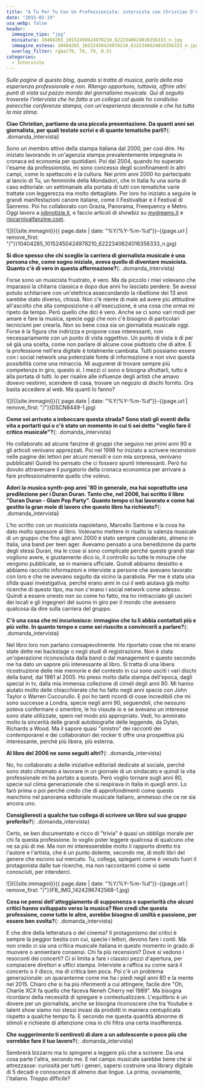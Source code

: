 ```yaml
---
title: "A Tu Per Tu Con Un Professionista: intervista con Christian D'Antonio"
date: "2015-02-19"
usa_webp: false
header:
  immagine_tipo: "jpg"
  miniatura: 10404265_10152450424978210_6222340624016356333_n.jpg
  immagine_estesa: 10404265_10152450424978210_6222340624016356333_n.jpg
  overlay_filter: rgba(79, 79, 79, 0.5)
categories:
  - Interviste
---
```


_Sulle pagine di questo blog, quando si tratta di musica, parlo della mia esperienza professionale e non. Ritengo opportuno, tuttavia, offrire altri punti di vista sul pazzo mondo del giornalismo musicale. Qui di seguito troverete l'intervista che ho fatto a un collega col quale ho condiviso parecchie conferenze stampa, con un'esperienza decennale e che ha tutta la mia stima._

**Ciao Christian, partiamo da una piccola presentazione. Da quanti anni sei giornalista, per quali testate scrivi e di quante tematiche parli?**{: .domanda_intervista}

Sono un membro attivo della stampa italiana dal 2000, per così dire. Ho iniziato lavorando in un'agenzia stampa prevalentemente impegnata in cronaca ed economia per quotidiani. Poi dal 2004, quando ho superato l'esame da professionista, mi sono concesso degli sconfinamenti in altri campi, come lo spettacolo e la cultura. Nei primi anni 2000 ho partecipato al lancio di Tu, un femminile della Mondadori, che in Italia fu una sorta di caso editoriale: un settimanale alla portata di tutti con tematiche varie trattate con leggerezza ma molto dettagliate. Per loro ho iniziato a seguire le grandi manifestazioni canore italiane, come il Festivalbar e il Festival di Sanremo. Poi ho collaborato con Grazia, Panorama, Freequency e Metro. Oggi lavoro a [jobnotizie.it](http://www.jobnotizie.it/), e faccio articoli di showbiz su [mydreams.it](https://www.mydreams.it/) e [riocarnivalfanzine.com](http://www.riocarnivalfanzine.com).

![]({{site.immagini}}{{ page.date | date: "%Y/%Y-%m-%d"}}-{{page.url | remove_first: "/"}}10404265_10152450424978210_6222340624016356333_n.jpg)

**Si dice spesso che chi sceglie la carriera di giornalista musicale è una persona che, come sogno iniziale, aveva quello di diventare musicista. Quanto c'è di vero in questa affermazione?**{: .domanda_intervista}

Forse sono un musicista frustrato, è vero. Ma da piccolo i miei volevano che imparassi la chitarra classica e dopo due anni ho lasciato perdere. Se avessi potuto schitarrare con un'elettrica assecondando la ribellione dei 13 anni sarebbe stato diverso, chissà. Non c'è niente di male ad avere più attitudine all'ascolto che alla composizione o all'esecuzione, è una cosa che ormai mi ripeto da tempo. Però quello che dici è vero. Anche se ci sono vari modi per amare e fare la musica, specie oggi che non c'è bisogno di particolari tecnicismi per crearla. Non so bene cosa sia un giornalista musicale oggi. Forse è la figura che indirizza e propone cose interessanti, non necessariamente con un punto di vista oggettivo. Un punto di vista è di per sé già una scelta, come non parlare di alcune cose piuttosto che di altre. E la professione nell'era digitale è totalmente cambiata. Tutti possiamo essere con i social network una potenziale fonte di informazione e non vivo questa possibilità come una minaccia. Mi augurerei di trovare sempre più competenza in giro, questo sì. I mezzi ci sono e bisogna sfruttarli, tutto è alla portata di tutti. Io per risalire alle influenze degli artisti che amavo dovevo vestirmi, scendere di casa, trovare un negozio di dischi fornito. Ora basta accedere al web. Ma quanti lo fanno?

![]({{site.immagini}}{{ page.date | date: "%Y/%Y-%m-%d"}}-{{page.url | remove_first: "/"}}DSCN8449-1.jpg)

**Come sei arrivato a imboccare questa strada? Sono stati gli eventi della vita a portarti qui o c'è stato un momento in cui ti sei detto "voglio fare il critico musicale"?**{: .domanda_intervista}

Ho collaborato ad alcune fanzine di gruppi che seguivo nei primi anni 90 e gli articoli venivano apprezzati. Poi nel 1998 ho iniziato a scrivere recensioni nelle pagine dei lettori per alcuni mensili e con mia sorpresa, venivano pubblicate! Quindi ho pensato che ci fossero spunti interessanti. Però ho dovuto attraversare il purgatorio della cronaca economica per arrivare a fare professionalmente quello che volevo.

**Adori la musica synth-pop anni '80 in generale, ma hai soprattutto una predilezione per i Duran Duran. Tanto che, nel 2006, hai scritto il libro "Duran Duran - Glam Pop Party". Quanto tempo ci hai lavorato e come hai gestito la gran mole di lavoro che questo libro ha richiesto?**{: .domanda_intervista}

L'ho scritto con un musicista napoletano, Marcello Santone e la cosa ha dato molto spessore al libro. Volevamo mettere in risalto la valenza musicale di un gruppo che fino agli anni 2000 è stato sempre considerato, almeno in Italia, una band per teen ager. Avevamo pensato a una benedizione da parte degli stessi Duran, ma le cose si sono complicate perché queste grandi star vogliono avere, e giustamente dico io, il controllo su tutte le minuzie che vengono pubblicate, se in maniera ufficiale. Quindi abbiamo desistito e abbiamo raccolto informazioni e interviste a persone che avevano lavorato con loro e che ne avevano seguito da vicino la parabola. Per me è stata una sfida quasi investigativa, perché erano anni in cui il web aiutava già molto ricerche di questo tipo, ma non c'erano i social network come adesso. Quindi a essere onesto non so come ho fatto, ma ho rintracciato gli uscieri dei locali e gli ingegneri del suono in giro per il mondo che avessero qualcosa da dire sulla carriera del gruppo.

**C'è una cosa che mi incuriosisce: immagino che tu li abbia contattati più e più volte. In quanto tempo e come sei riuscito a convincerli a parlare?**{: .domanda_intervista}

Nel libro loro non parlano consapevolmente. Ho riportato cose che mi erano state dette nei backstage o negli studi di registrazione. Non è stata un'operazione riconosciuta dalla band o dal management e questo secondo me ha dato un sapore più interessante al libro. Si tratta di una libera ricostruzione delle mie memorie e del contesto in cui sono usciti i vari dischi della band, dal 1981 al 2005. Ho preso molto dalla stampa dell'epoca, dagli special in tv, dalla mia immensa collezione di cimeli degli anni 80. Mi hanno aiutato molto delle chiacchierate che ho fatto negli anni specie con John Taylor o Warren Cuccurullo. E poi ho tanti ricordi di cose incredibili che mi sono successe a Londra, specie negli anni 90, seguendoli, che nessuno poteva confermare o smentire, le ho vissute io e se avevano un interesse sono state utilizzate, spero nel modo più appropriato. Vedi, ho ammirato molto la sincerità delle grandi autobiografie delle leggende, da Dylan, Richards a Wood. Ma il sapore quasi "sinistro" dei racconti dei contemporanei e dei collaboratori dei rocker ti offre una prospettiva più interessante, perché più libera, più esterna.

**Al libro del 2006 ne sono seguiti altri?**{: .domanda_intervista}

No, ho collaborato a delle iniziative editoriali dedicate al sociale, perché sono stato chiamato a lavorare in un giornale di un sindacato e quindi la vita professionale mi ha portato a questo. Però voglio tornare sugli anni 80, specie sul clima generazionale che si respirava in Italia in quegli anni. Lo farò prima o poi perché credo che di approfondimenti come questo manchino nel panorama editoriale musicale italiano, ammesso che ce ne sia ancora uno.

**Consiglieresti a qualche tuo collega di scrivere un libro sul suo gruppo preferito?**{: .domanda_intervista}

Certo, se ben documentato e ricco di "trivia" è quasi un obbligo morale per chi fa questa professione. Io voglio poter leggere qualcosa di qualcuno che ne sa più di me. Ma non mi interesserebbe molto il rapporto diretto tra l'autore e l'artista, che è un punto dolente, secondo me, di molti libri del genere che escono sul mercato. Tu, collega, spiegami come è venuto fuori il protagonista dalle tue ricerche, ma non raccontarmi come vi siete conosciuti, per intenderci.

![]({{site.immagini}}{{ page.date | date: "%Y/%Y-%m-%d"}}-{{page.url | remove_first: "/"}}FB_IMG_1424296742568-1.jpg)

**Cosa ne pensi dell'atteggiamento di supponenza e superiorità che alcuni critici hanno sviluppato verso la musica? Non credi che questa professione, come tutte le altre, avrebbe bisogno di umiltà e passione, per essere ben svolta?**{: .domanda_intervista}

E che dire della letteratura o del cinema? Il protagonismo dei critici è sempre la peggior bestia con cui, specie i lettori, devono fare i conti. Ma non credo ci sia una critica musicale italiana in questo momento in grado di muovere o annientare consensi. Chi fa più recensioni? Dove si vedono i resoconti dei concerti? Ci si limita a fare i classici pezzi d'apertura, per compiacere direttori e uffici stampa. Interviste a raffica su come sarà il concerto o il disco, ma di critica ben poca. Poi c'è un problema generazionale: un quarantenne come me ha i piedi negli anni 80 e la mente nel 2015. Chiaro che si ha più riferimenti a cui attingere, facile dire "Oh, Charlie XCX fa quello che faceva Neneh Cherry nel 1989". Ma bisogna ricordarsi della necessità di spiegare e contestualizzare. L'equilibrio è un dovere per un giornalista, anche se bisogna riconoscere che tra Youtube e talent show siamo noi stessi invasi da prodotti in maniera centuplicata rispetto a qualche tempo fa. E secondo me questa quantità abnorme di stimoli e richieste di attenzione crea in chi filtra una certa insofferenza.

**Che suggerimento ti sentiresti di dare a un adolescente o poco più che vorrebbe fare il tuo lavoro?**{: .domanda_intervista}

Sembrerà bizzarro ma lo spingerei a leggere più che a scrivere. Da una cosa parte l'altra, secondo me. E nel campo musicale sarebbe bene che si attrezzasse: curiosità per tutti i generi, sapersi costruire una library digitale di 5 decadi e conoscenza di almeno due lingue. La prima, ovviamente, l'italiano. Troppo difficile?
